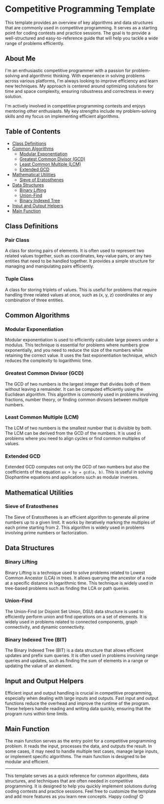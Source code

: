 # Competitive Programming Template

This template provides an overview of key algorithms and data structures that are commonly used in competitive programming. It serves as a starting point for coding contests and practice sessions. The goal is to provide a well-structured and easy-to-reference guide that will help you tackle a wide range of problems efficiently.

## About Me

I'm an enthusiastic competitive programmer with a passion for problem-solving and algorithmic thinking. With experience in solving problems across various platforms, I'm always looking to improve efficiency and learn new techniques. My approach is centered around optimizing solutions for time and space complexity, ensuring robustness and correctness in every solution.

I'm actively involved in competitive programming contests and enjoys mentoring other enthusiasts. My key strengths include my problem-solving skills and my focus on implementing efficient algorithms.

## Table of Contents

- [Class Definitions](#class-definitions)
- [Common Algorithms](#common-algorithms)
  - [Modular Exponentiation](#modular-exponentiation)
  - [Greatest Common Divisor (GCD)](#greatest-common-divisor-gcd)
  - [Least Common Multiple (LCM)](#least-common-multiple-lcm)
  - [Extended GCD](#extended-gcd)
- [Mathematical Utilities](#mathematical-utilities)
  - [Sieve of Eratosthenes](#sieve-of-eratosthenes)
- [Data Structures](#data-structures)
  - [Binary Lifting](#binary-lifting)
  - [Union-Find](#union-find)
  - [Binary Indexed Tree](#binary-indexed-tree)
- [Input and Output Helpers](#input-and-output-helpers)
- [Main Function](#main-function)

## Class Definitions

### Pair Class

A class for storing pairs of elements. It is often used to represent two related values together, such as coordinates, key-value pairs, or any two entities that need to be handled together. It provides a simple structure for managing and manipulating pairs efficiently.

### Tuple Class

A class for storing triplets of values. This is useful for problems that require handling three related values at once, such as (x, y, z) coordinates or any combination of three entities.

## Common Algorithms

### Modular Exponentiation

Modular exponentiation is used to efficiently calculate large powers under a modulus. This technique is essential for problems where numbers grow exponentially, and you need to reduce the size of the numbers while retaining the correct value. It uses the fast exponentiation technique, which reduces the complexity to logarithmic time.

### Greatest Common Divisor (GCD)

The GCD of two numbers is the largest integer that divides both of them without leaving a remainder. It can be computed efficiently using the Euclidean algorithm. This algorithm is commonly used in problems involving fractions, number theory, or finding common divisors between multiple numbers.

### Least Common Multiple (LCM)

The LCM of two numbers is the smallest number that is divisible by both. The LCM can be derived from the GCD of the numbers. It is used in problems where you need to align cycles or find common multiples of values.

### Extended GCD

Extended GCD computes not only the GCD of two numbers but also the coefficients of the equation `ax + by = gcd(a, b)`. This is useful in solving Diophantine equations and applications such as modular inverses.

## Mathematical Utilities

### Sieve of Eratosthenes

The Sieve of Eratosthenes is an efficient algorithm to generate all prime numbers up to a given limit. It works by iteratively marking the multiples of each prime starting from 2. This algorithm is widely used in problems involving prime numbers or factorization.

## Data Structures

### Binary Lifting

Binary Lifting is a technique used to solve problems related to Lowest Common Ancestor (LCA) in trees. It allows querying the ancestor of a node at a specific distance in logarithmic time. This technique is widely used in tree-based problems such as finding the LCA or path queries.

### Union-Find

The Union-Find (or Disjoint Set Union, DSU) data structure is used to efficiently perform union and find operations on a set of elements. It is widely used in problems related to connected components, graph connectivity, and dynamic connectivity.

### Binary Indexed Tree (BIT)

The Binary Indexed Tree (BIT) is a data structure that allows efficient updates and prefix sum queries. It is often used in problems involving range queries and updates, such as finding the sum of elements in a range or updating the value of an element.

## Input and Output Helpers

Efficient input and output handling is crucial in competitive programming, especially when dealing with large inputs and outputs. Fast input and output functions reduce the overhead and improve the runtime of the program. These helpers handle reading and writing data quickly, ensuring that the program runs within time limits.

## Main Function

The main function serves as the entry point for a competitive programming problem. It reads the input, processes the data, and outputs the result. In some cases, it may need to handle multiple test cases, manage large inputs, or implement specific algorithms. The main function is designed to be modular and efficient.

---

This template serves as a quick reference for common algorithms, data structures, and techniques that are often needed in competitive programming. It is designed to help you quickly implement solutions during coding contests and practice sessions. Feel free to customize the template and add more features as you learn new concepts. Happy coding! 😊
